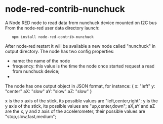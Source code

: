 # node-red-contrib-nunchuck
A Node RED node to read data from nunchuck device mounted on I2C bus
From the node-red user data directory launch:

       npm install node-red-contrib-nunchuck
 
 After node-red restart it will be available a new node called "nunchuck" in output directory.
 The node has two config properties:
  - name: the name of the node
  - frequency: this value is the time the node once started request a read from nunchuck device;
  - 
 The node has one output object in JSON format, for instance:
 {
  x: "left"
  y:  "center"
  aX: "slow"
  aY: "slow"
  aZ: "slow"
}

x is the x axis of the stick, its possible values are "left,center,right";
y is the y axis of the stick, its possible values are "up,center,down";
aX,aY and aZ are the x, y and z axis of the accelerometer, their possible values are "stop,slow,fast,medium";

